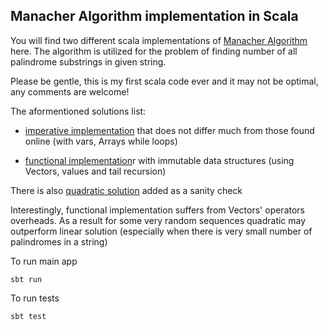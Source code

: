 ## Manacher Algorithm implementation in Scala


You will find two different scala implementations of [Manacher Algorithm](https://en.wikipedia.org/wiki/Longest_palindromic_substring#Manacher.27s_algorithm) here. The algorithm is utilized for the problem of finding number of all palindrome substrings in given string.

Please be gentle, this is my first scala code ever and it may not be optimal, any comments are welcome!


The aformentioned solutions list:

- [imperative implementation](https://github.com/int8/Manacher-Algorithm-in-Scala/blob/master/src/main/scala/solvers/ImperativeLinear.scala) that does not differ much from those found online (with vars, Arrays while loops)

- [functional implementation](https://github.com/int8/Manacher-Algorithm-in-Scala/blob/master/src/main/scala/solvers/FunctionalLinearImmutable.scala)r with immutable data structures (using Vectors, values and tail recursion)


There is also [quadratic solution](https://github.com/int8/Manacher-Algorithm-in-Scala/blob/master/src/main/scala/solvers/Quadratic.scala) added as a sanity check  



Interestingly, functional implementation suffers from Vectors' operators overheads. As a result for some very random sequences quadratic may outperform linear solution (especially when there is very small number of palindromes in a string)


To run main app
```
sbt run
```

To run tests
```
sbt test
```
